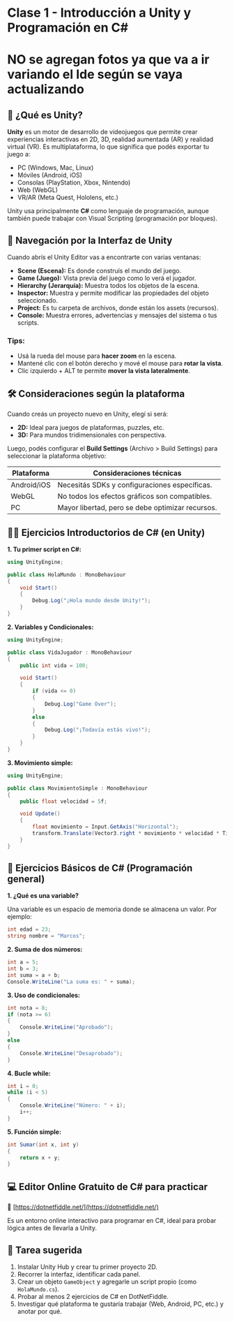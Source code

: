 # Clase 1 - Introducción a Unity y Programación en C#

# NO se agregan fotos ya que va a ir variando el Ide según se vaya actualizando

## 🧠 ¿Qué es Unity?

**Unity** es un motor de desarrollo de videojuegos que permite crear experiencias interactivas en 2D, 3D, realidad aumentada (AR) y realidad virtual (VR). Es multiplataforma, lo que significa que podés exportar tu juego a:

- PC (Windows, Mac, Linux)
- Móviles (Android, iOS)
- Consolas (PlayStation, Xbox, Nintendo)
- Web (WebGL)
- VR/AR (Meta Quest, Hololens, etc.)

Unity usa principalmente **C#** como lenguaje de programación, aunque también puede trabajar con Visual Scripting (programación por bloques).

## 🧭 Navegación por la Interfaz de Unity

Cuando abrís el Unity Editor vas a encontrarte con varias ventanas:

- **Scene (Escena):** Es donde construís el mundo del juego.
- **Game (Juego):** Vista previa del juego como lo verá el jugador.
- **Hierarchy (Jerarquía):** Muestra todos los objetos de la escena.
- **Inspector:** Muestra y permite modificar las propiedades del objeto seleccionado.
- **Project:** Es tu carpeta de archivos, donde están los assets (recursos).
- **Console:** Muestra errores, advertencias y mensajes del sistema o tus scripts.

### Tips:

- Usá la rueda del mouse para **hacer zoom** en la escena.
- Mantené clic con el botón derecho y mové el mouse para **rotar la vista**.
- Clic izquierdo + ALT te permite **mover la vista lateralmente**.

## 🛠️ Consideraciones según la plataforma

Cuando creás un proyecto nuevo en Unity, elegí si será:

- **2D:** Ideal para juegos de plataformas, puzzles, etc.
- **3D:** Para mundos tridimensionales con perspectiva.

Luego, podés configurar el **Build Settings** (Archivo > Build Settings) para seleccionar la plataforma objetivo:

| Plataforma     | Consideraciones técnicas                          |
|----------------|----------------------------------------------------|
| Android/iOS    | Necesitás SDKs y configuraciones específicas.     |
| WebGL          | No todos los efectos gráficos son compatibles.     |
| PC             | Mayor libertad, pero se debe optimizar recursos.  |

## 🧑‍💻 Ejercicios Introductorios de C# (en Unity)

**1. Tu primer script en C#:**

```csharp
using UnityEngine;

public class HolaMundo : MonoBehaviour
{
    void Start()
    {
        Debug.Log("¡Hola mundo desde Unity!");
    }
}
```

**2. Variables y Condicionales:**

```csharp
using UnityEngine;

public class VidaJugador : MonoBehaviour
{
    public int vida = 100;

    void Start()
    {
        if (vida <= 0)
        {
            Debug.Log("Game Over");
        }
        else
        {
            Debug.Log("¡Todavía estás vivo!");
        }
    }
}
```

**3. Movimiento simple:**

```csharp
using UnityEngine;

public class MovimientoSimple : MonoBehaviour
{
    public float velocidad = 5f;

    void Update()
    {
        float movimiento = Input.GetAxis("Horizontal");
        transform.Translate(Vector3.right * movimiento * velocidad * Time.deltaTime);
    }
}
```

## 🔣 Ejercicios Básicos de C# (Programación general)

**1. ¿Qué es una variable?**

Una variable es un espacio de memoria donde se almacena un valor. Por ejemplo:

```csharp
int edad = 23;
string nombre = "Marcos";
```

**2. Suma de dos números:**

```csharp
int a = 5;
int b = 3;
int suma = a + b;
Console.WriteLine("La suma es: " + suma);
```

**3. Uso de condicionales:**

```csharp
int nota = 8;
if (nota >= 6)
{
    Console.WriteLine("Aprobado");
}
else
{
    Console.WriteLine("Desaprobado");
}
```

**4. Bucle while:**

```csharp
int i = 0;
while (i < 5)
{
    Console.WriteLine("Número: " + i);
    i++;
}
```

**5. Función simple:**

```csharp
int Sumar(int x, int y)
{
    return x + y;
}
```

## 💻 Editor Online Gratuito de C# para practicar

🔗 [https://dotnetfiddle.net/](https://dotnetfiddle.net/)

Es un entorno online interactivo para programar en C#, ideal para probar lógica antes de llevarla a Unity.

## 🎯 Tarea sugerida

1. Instalar Unity Hub y crear tu primer proyecto 2D.
2. Recorrer la interfaz, identificar cada panel.
3. Crear un objeto `GameObject` y agregarle un script propio (como `HolaMundo.cs`).
4. Probar al menos 2 ejercicios de C# en DotNetFiddle.
5. Investigar qué plataforma te gustaría trabajar (Web, Android, PC, etc.) y anotar por qué.
